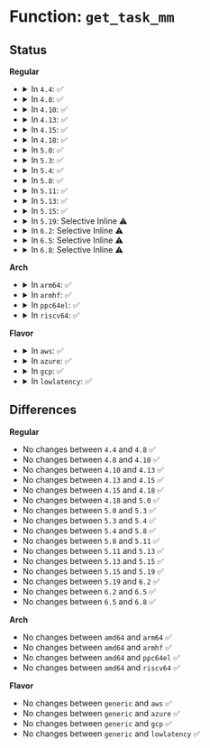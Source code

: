 # Function: <code>get_task_mm</code>

## Status
<b>Regular</b>
<ul>
<li>
<details>
<summary>In <code>4.4</code>: ✅</summary>

```c
struct mm_struct *get_task_mm(struct task_struct *task);
```

**Collision:** Unique Global

**Inline:** No

**Transformation:** False

**Instances:**

```
In kernel/fork.c (ffffffff8107d5f0)
Location: kernel/fork.c:780
Inline: False
Direct callers:
  - kernel/fork.c:mm_access
  - kernel/sys.c:k_getrusage
  - kernel/cpuset.c:update_tasks_nodemask
  - kernel/cpuset.c:cpuset_attach
  - kernel/tsacct.c:xacct_add_tsk
  - kernel/trace/trace_output.c:trace_user_stack_print
  - mm/util.c:get_cmdline
  - mm/memory.c:access_process_vm
  - mm/mempolicy.c:SyS_migrate_pages
  - mm/migrate.c:SyS_move_pages
  - mm/memcontrol.c:mem_cgroup_move_task
  - mm/memcontrol.c:mem_cgroup_can_attach
  - fs/proc/task_mmu.c:clear_refs_write
  - fs/proc/base.c:proc_exe_link
  - fs/proc/base.c:proc_coredump_filter_read
  - fs/proc/base.c:proc_map_files_get_link
  - fs/proc/base.c:proc_coredump_filter_write
  - fs/proc/base.c:proc_pid_cmdline_read
  - fs/proc/base.c:proc_map_files_lookup
  - fs/proc/base.c:proc_map_files_readdir
  - fs/proc/array.c:do_task_stat
  - fs/proc/array.c:proc_pid_status
  - fs/proc/array.c:proc_pid_statm
  - drivers/iommu/intel-svm.c:intel_svm_bind_mm
```
**Symbols:**

```
ffffffff8107d5f0-ffffffff8107d63d: get_task_mm (STB_GLOBAL)
```
</details>
</li>
<li>
<details>
<summary>In <code>4.8</code>: ✅</summary>

```c
struct mm_struct *get_task_mm(struct task_struct *task);
```

**Collision:** Unique Global

**Inline:** No

**Transformation:** False

**Instances:**

```
In kernel/fork.c (ffffffff8107f0e0)
Location: kernel/fork.c:838
Inline: False
Direct callers:
  - kernel/fork.c:mm_access
  - kernel/sys.c:k_getrusage
  - kernel/cpuset.c:cpuset_attach
  - kernel/cpuset.c:update_tasks_nodemask
  - kernel/tsacct.c:xacct_add_tsk
  - kernel/trace/trace_output.c:trace_user_stack_print
  - kernel/events/core.c:perf_event_addr_filters_apply
  - mm/util.c:get_cmdline
  - mm/memory.c:access_process_vm
  - mm/mempolicy.c:SyS_migrate_pages
  - mm/migrate.c:SyS_move_pages
  - fs/proc/task_mmu.c:clear_refs_write
  - fs/proc/base.c:proc_coredump_filter_write
  - fs/proc/base.c:proc_coredump_filter_read
  - fs/proc/base.c:proc_map_files_readdir
  - fs/proc/base.c:proc_map_files_lookup
  - fs/proc/base.c:map_files_get_link
  - fs/proc/base.c:proc_pid_cmdline_read
  - fs/proc/array.c:proc_pid_statm
  - fs/proc/array.c:do_task_stat
  - fs/proc/array.c:proc_pid_status
  - drivers/iommu/intel-svm.c:intel_svm_bind_mm
```
**Symbols:**

```
ffffffff8107f0e0-ffffffff8107f12d: get_task_mm (STB_GLOBAL)
```
</details>
</li>
<li>
<details>
<summary>In <code>4.10</code>: ✅</summary>

```c
struct mm_struct *get_task_mm(struct task_struct *task);
```

**Collision:** Unique Global

**Inline:** No

**Transformation:** False

**Instances:**

```
In kernel/fork.c (ffffffff81083790)
Location: kernel/fork.c:992
Inline: False
Direct callers:
  - kernel/fork.c:mm_access
  - kernel/ptrace.c:ptrace_access_vm
  - kernel/sys.c:k_getrusage
  - kernel/cpuset.c:cpuset_attach
  - kernel/cpuset.c:update_tasks_nodemask
  - kernel/tsacct.c:xacct_add_tsk
  - kernel/trace/trace_output.c:trace_user_stack_print
  - kernel/events/core.c:perf_event_addr_filters_apply
  - mm/util.c:get_cmdline
  - mm/memory.c:access_process_vm
  - mm/mempolicy.c:SYSC_migrate_pages
  - mm/migrate.c:SYSC_move_pages
  - fs/proc/task_mmu.c:clear_refs_write
  - fs/proc/base.c:proc_coredump_filter_write
  - fs/proc/base.c:proc_coredump_filter_read
  - fs/proc/base.c:proc_map_files_readdir
  - fs/proc/base.c:proc_map_files_lookup
  - fs/proc/base.c:map_files_get_link
  - fs/proc/base.c:proc_pid_cmdline_read
  - fs/proc/array.c:proc_pid_statm
  - fs/proc/array.c:do_task_stat
  - fs/proc/array.c:proc_pid_status
  - drivers/iommu/intel-svm.c:intel_svm_bind_mm
```
**Symbols:**

```
ffffffff81083790-ffffffff810837dd: get_task_mm (STB_GLOBAL)
```
</details>
</li>
<li>
<details>
<summary>In <code>4.13</code>: ✅</summary>

```c
struct mm_struct *get_task_mm(struct task_struct *task);
```

**Collision:** Unique Global

**Inline:** No

**Transformation:** False

**Instances:**

```
In kernel/fork.c (ffffffff81080660)
Location: kernel/fork.c:1039
Inline: False
Direct callers:
  - kernel/fork.c:mm_access
  - kernel/ptrace.c:ptrace_access_vm
  - kernel/sys.c:getrusage
  - kernel/cgroup/cpuset.c:cpuset_attach
  - kernel/cgroup/cpuset.c:update_tasks_nodemask
  - kernel/tsacct.c:xacct_add_tsk
  - kernel/trace/trace_output.c:trace_user_stack_print
  - kernel/events/core.c:perf_event_addr_filters_apply
  - mm/util.c:get_cmdline
  - mm/memory.c:access_process_vm
  - mm/mempolicy.c:SYSC_migrate_pages
  - mm/migrate.c:SYSC_move_pages
  - fs/proc/task_mmu.c:clear_refs_write
  - fs/proc/base.c:proc_coredump_filter_write
  - fs/proc/base.c:proc_coredump_filter_read
  - fs/proc/base.c:proc_map_files_readdir
  - fs/proc/base.c:proc_map_files_lookup
  - fs/proc/base.c:map_files_get_link
  - fs/proc/base.c:proc_pid_cmdline_read
  - fs/proc/array.c:proc_pid_statm
  - fs/proc/array.c:do_task_stat
  - fs/proc/array.c:proc_pid_status
  - drivers/iommu/intel-svm.c:intel_svm_bind_mm
```
**Symbols:**

```
ffffffff81080660-ffffffff810806ad: get_task_mm (STB_GLOBAL)
```
</details>
</li>
<li>
<details>
<summary>In <code>4.15</code>: ✅</summary>

```c
struct mm_struct *get_task_mm(struct task_struct *task);
```

**Collision:** Unique Global

**Inline:** No

**Transformation:** False

**Instances:**

```
In kernel/fork.c (ffffffff81086f00)
Location: kernel/fork.c:1051
Inline: False
Direct callers:
  - kernel/fork.c:mm_access
  - kernel/ptrace.c:ptrace_access_vm
  - kernel/sys.c:getrusage
  - kernel/cgroup/cpuset.c:cpuset_attach
  - kernel/cgroup/cpuset.c:update_tasks_nodemask
  - kernel/tsacct.c:xacct_add_tsk
  - kernel/trace/trace_output.c:trace_user_stack_print
  - kernel/events/core.c:perf_event_addr_filters_apply
  - mm/util.c:get_cmdline
  - mm/memory.c:access_process_vm
  - mm/mempolicy.c:SYSC_migrate_pages
  - mm/migrate.c:SYSC_move_pages
  - fs/proc/task_mmu.c:clear_refs_write
  - fs/proc/base.c:proc_coredump_filter_write
  - fs/proc/base.c:proc_coredump_filter_read
  - fs/proc/base.c:proc_map_files_readdir
  - fs/proc/base.c:proc_map_files_lookup
  - fs/proc/base.c:map_files_get_link
  - fs/proc/base.c:proc_pid_cmdline_read
  - fs/proc/array.c:proc_pid_statm
  - fs/proc/array.c:do_task_stat
  - fs/proc/array.c:proc_pid_status
  - drivers/iommu/intel-svm.c:intel_svm_bind_mm
```
**Symbols:**

```
ffffffff81086f00-ffffffff81086f4d: get_task_mm (STB_GLOBAL)
```
</details>
</li>
<li>
<details>
<summary>In <code>4.18</code>: ✅</summary>

```c
struct mm_struct *get_task_mm(struct task_struct *task);
```

**Collision:** Unique Global

**Inline:** No

**Transformation:** False

**Instances:**

```
In kernel/fork.c (ffffffff8108b090)
Location: kernel/fork.c:1120
Inline: False
Direct callers:
  - kernel/fork.c:mm_access
  - kernel/ptrace.c:ptrace_access_vm
  - kernel/sys.c:getrusage
  - kernel/cgroup/cpuset.c:cpuset_attach
  - kernel/cgroup/cpuset.c:update_tasks_nodemask
  - kernel/tsacct.c:xacct_add_tsk
  - kernel/trace/trace_output.c:trace_user_stack_print
  - kernel/events/core.c:perf_event_addr_filters_apply
  - mm/util.c:get_cmdline
  - mm/memory.c:access_process_vm
  - mm/mempolicy.c:kernel_migrate_pages
  - mm/migrate.c:kernel_move_pages
  - fs/proc/task_mmu.c:clear_refs_write
  - fs/proc/base.c:proc_coredump_filter_write
  - fs/proc/base.c:proc_coredump_filter_read
  - fs/proc/base.c:proc_map_files_readdir
  - fs/proc/base.c:proc_map_files_lookup
  - fs/proc/base.c:map_files_get_link
  - fs/proc/array.c:proc_pid_statm
  - fs/proc/array.c:do_task_stat
  - fs/proc/array.c:proc_pid_status
  - drivers/iommu/intel-svm.c:intel_svm_bind_mm
  - net/xdp/xdp_umem.c:xdp_umem_release_deferred
```
**Symbols:**

```
ffffffff8108b090-ffffffff8108b0dd: get_task_mm (STB_GLOBAL)
```
</details>
</li>
<li>
<details>
<summary>In <code>5.0</code>: ✅</summary>

```c
struct mm_struct *get_task_mm(struct task_struct *task);
```

**Collision:** Unique Global

**Inline:** No

**Transformation:** False

**Instances:**

```
In kernel/fork.c (ffffffff81092eb0)
Location: kernel/fork.c:1176
Inline: False
Direct callers:
  - kernel/fork.c:mm_access
  - kernel/ptrace.c:ptrace_access_vm
  - kernel/sys.c:getrusage
  - kernel/cgroup/cpuset.c:cpuset_attach
  - kernel/cgroup/cpuset.c:update_tasks_nodemask
  - kernel/tsacct.c:xacct_add_tsk
  - kernel/trace/trace_output.c:trace_user_stack_print
  - kernel/events/core.c:perf_event_addr_filters_apply
  - mm/util.c:get_cmdline
  - mm/memory.c:access_process_vm
  - mm/mempolicy.c:kernel_migrate_pages
  - mm/migrate.c:kernel_move_pages
  - fs/proc/task_mmu.c:clear_refs_write
  - fs/proc/base.c:proc_coredump_filter_write
  - fs/proc/base.c:proc_coredump_filter_read
  - fs/proc/base.c:proc_map_files_readdir
  - fs/proc/base.c:proc_map_files_lookup
  - fs/proc/base.c:map_files_get_link
  - fs/proc/array.c:proc_pid_statm
  - fs/proc/array.c:do_task_stat
  - fs/proc/array.c:proc_pid_status
  - drivers/iommu/intel-svm.c:intel_svm_bind_mm
  - net/xdp/xdp_umem.c:xdp_umem_release_deferred
```
**Symbols:**

```
ffffffff81092eb0-ffffffff81092efd: get_task_mm (STB_GLOBAL)
```
</details>
</li>
<li>
<details>
<summary>In <code>5.3</code>: ✅</summary>

```c
struct mm_struct *get_task_mm(struct task_struct *task);
```

**Collision:** Unique Global

**Inline:** No

**Transformation:** False

**Instances:**

```
In kernel/fork.c (ffffffff81096ff0)
Location: kernel/fork.c:1193
Inline: False
Direct callers:
  - kernel/fork.c:mm_access
  - kernel/ptrace.c:ptrace_access_vm
  - kernel/sys.c:getrusage
  - kernel/cgroup/cpuset.c:cpuset_attach
  - kernel/cgroup/cpuset.c:update_tasks_nodemask
  - kernel/tsacct.c:xacct_add_tsk
  - kernel/trace/trace_output.c:trace_user_stack_print
  - kernel/events/core.c:perf_event_addr_filters_apply
  - mm/util.c:get_cmdline
  - mm/memory.c:access_process_vm
  - mm/mempolicy.c:kernel_migrate_pages
  - mm/migrate.c:kernel_move_pages
  - fs/proc/task_mmu.c:clear_refs_write
  - fs/proc/base.c:proc_coredump_filter_write
  - fs/proc/base.c:proc_coredump_filter_read
  - fs/proc/base.c:proc_map_files_readdir
  - fs/proc/base.c:proc_map_files_lookup
  - fs/proc/base.c:map_files_get_link
  - fs/proc/array.c:proc_pid_statm
  - fs/proc/array.c:do_task_stat
  - fs/proc/array.c:proc_pid_status
  - drivers/iommu/intel-svm.c:intel_svm_bind_mm
```
**Symbols:**

```
ffffffff81096ff0-ffffffff8109703c: get_task_mm (STB_GLOBAL)
```
</details>
</li>
<li>
<details>
<summary>In <code>5.4</code>: ✅</summary>

```c
struct mm_struct *get_task_mm(struct task_struct *task);
```

**Collision:** Unique Global

**Inline:** No

**Transformation:** False

**Instances:**

```
In kernel/fork.c (ffffffff8109d6f0)
Location: kernel/fork.c:1208
Inline: False
Direct callers:
  - kernel/fork.c:mm_access
  - kernel/ptrace.c:ptrace_access_vm
  - kernel/sys.c:getrusage
  - kernel/cgroup/cpuset.c:cpuset_attach
  - kernel/cgroup/cpuset.c:update_tasks_nodemask
  - kernel/tsacct.c:xacct_add_tsk
  - kernel/trace/trace_output.c:trace_user_stack_print
  - kernel/events/core.c:perf_event_addr_filters_apply
  - mm/util.c:get_cmdline
  - mm/memory.c:access_process_vm
  - mm/mempolicy.c:kernel_migrate_pages
  - mm/migrate.c:kernel_move_pages
  - fs/proc/task_mmu.c:clear_refs_write
  - fs/proc/base.c:proc_coredump_filter_write
  - fs/proc/base.c:proc_coredump_filter_read
  - fs/proc/base.c:proc_map_files_readdir
  - fs/proc/base.c:proc_map_files_lookup
  - fs/proc/base.c:map_files_get_link
  - fs/proc/array.c:proc_pid_statm
  - fs/proc/array.c:do_task_stat
  - fs/proc/array.c:proc_pid_status
  - drivers/iommu/intel-svm.c:intel_svm_bind_mm
  - drivers/vfio/vfio_iommu_type1.c:vfio_iommu_type1_pin_pages
```
**Symbols:**

```
ffffffff8109d6f0-ffffffff8109d73c: get_task_mm (STB_GLOBAL)
```
</details>
</li>
<li>
<details>
<summary>In <code>5.8</code>: ✅</summary>

```c
struct mm_struct *get_task_mm(struct task_struct *task);
```

**Collision:** Unique Global

**Inline:** No

**Transformation:** False

**Instances:**

```
In kernel/fork.c (ffffffff810a48b0)
Location: kernel/fork.c:1222
Inline: False
Direct callers:
  - kernel/fork.c:mm_access
  - kernel/sys.c:getrusage
  - kernel/cgroup/cpuset.c:cpuset_attach
  - kernel/cgroup/cpuset.c:update_tasks_nodemask
  - kernel/tsacct.c:xacct_add_tsk
  - kernel/trace/trace_output.c:trace_user_stack_print
  - kernel/events/core.c:perf_event_addr_filters_apply
  - mm/util.c:get_cmdline
  - mm/memory.c:access_process_vm
  - mm/mempolicy.c:kernel_migrate_pages
  - mm/migrate.c:kernel_move_pages
  - fs/proc/task_mmu.c:clear_refs_write
  - fs/proc/base.c:proc_coredump_filter_write
  - fs/proc/base.c:proc_coredump_filter_read
  - fs/proc/base.c:proc_map_files_readdir
  - fs/proc/base.c:proc_map_files_lookup
  - fs/proc/base.c:map_files_get_link
  - fs/proc/base.c:proc_pid_cmdline_read
  - fs/proc/array.c:proc_pid_statm
  - fs/proc/array.c:do_task_stat
  - fs/proc/array.c:proc_pid_status
  - drivers/iommu/intel/svm.c:intel_svm_bind_gpasid
  - drivers/vfio/vfio_iommu_type1.c:vfio_iommu_type1_dma_rw_chunk
  - drivers/vfio/vfio_iommu_type1.c:vfio_pin_page_external
```
**Symbols:**

```
ffffffff810a48b0-ffffffff810a48fc: get_task_mm (STB_GLOBAL)
```
</details>
</li>
<li>
<details>
<summary>In <code>5.11</code>: ✅</summary>

```c
struct mm_struct *get_task_mm(struct task_struct *task);
```

**Collision:** Unique Global

**Inline:** No

**Transformation:** False

**Instances:**

```
In kernel/fork.c (ffffffff8109fcd0)
Location: kernel/fork.c:1219
Inline: False
Direct callers:
  - kernel/fork.c:mm_access
  - kernel/sys.c:getrusage
  - kernel/cgroup/cpuset.c:cpuset_attach
  - kernel/cgroup/cpuset.c:update_tasks_nodemask
  - kernel/tsacct.c:xacct_add_tsk
  - kernel/trace/trace_output.c:trace_user_stack_print
  - kernel/events/core.c:perf_event_addr_filters_apply
  - mm/util.c:get_cmdline
  - mm/memory.c:access_process_vm
  - mm/mempolicy.c:kernel_migrate_pages
  - mm/migrate.c:find_mm_struct
  - fs/proc/task_mmu.c:clear_refs_write
  - fs/proc/base.c:proc_coredump_filter_write
  - fs/proc/base.c:proc_coredump_filter_read
  - fs/proc/base.c:proc_map_files_readdir
  - fs/proc/base.c:proc_map_files_lookup
  - fs/proc/base.c:map_files_get_link
  - fs/proc/base.c:proc_pid_cmdline_read
  - fs/proc/array.c:proc_pid_statm
  - fs/proc/array.c:do_task_stat
  - fs/proc/array.c:proc_pid_status
  - drivers/iommu/intel/svm.c:intel_svm_page_response
  - drivers/iommu/intel/svm.c:intel_svm_bind_gpasid
  - drivers/vfio/vfio_iommu_type1.c:vfio_iommu_type1_dma_rw_chunk
  - drivers/vfio/vfio_iommu_type1.c:vfio_pin_page_external
```
**Symbols:**

```
ffffffff8109fcd0-ffffffff8109fd1c: get_task_mm (STB_GLOBAL)
```
</details>
</li>
<li>
<details>
<summary>In <code>5.13</code>: ✅</summary>

```c
struct mm_struct *get_task_mm(struct task_struct *task);
```

**Collision:** Unique Global

**Inline:** No

**Transformation:** False

**Instances:**

```
In kernel/fork.c (ffffffff810a0d80)
Location: kernel/fork.c:1225
Inline: False
Direct callers:
  - kernel/fork.c:mm_access
  - kernel/sys.c:getrusage
  - kernel/cgroup/cpuset.c:cpuset_attach
  - kernel/cgroup/cpuset.c:update_tasks_nodemask
  - kernel/tsacct.c:xacct_add_tsk
  - kernel/trace/trace_output.c:trace_user_stack_print
  - kernel/events/core.c:perf_event_addr_filters_apply
  - mm/util.c:get_cmdline
  - mm/memory.c:access_process_vm
  - mm/mempolicy.c:kernel_migrate_pages
  - mm/migrate.c:find_mm_struct
  - mm/huge_memory.c:split_huge_pages_pid
  - fs/proc/task_mmu.c:clear_refs_write
  - fs/proc/base.c:proc_coredump_filter_write
  - fs/proc/base.c:proc_coredump_filter_read
  - fs/proc/base.c:proc_map_files_readdir
  - fs/proc/base.c:proc_map_files_lookup
  - fs/proc/base.c:map_files_get_link
  - fs/proc/base.c:proc_pid_cmdline_read
  - fs/proc/array.c:proc_pid_statm
  - fs/proc/array.c:do_task_stat
  - fs/proc/array.c:proc_pid_status
  - drivers/iommu/intel/svm.c:intel_svm_page_response
  - drivers/iommu/intel/svm.c:intel_svm_bind_gpasid
  - drivers/vfio/vfio_iommu_type1.c:vfio_iommu_type1_dma_rw_chunk
  - drivers/vfio/vfio_iommu_type1.c:vfio_iommu_type1_pin_pages
```
**Symbols:**

```
ffffffff810a0d80-ffffffff810a0dcc: get_task_mm (STB_GLOBAL)
```
</details>
</li>
<li>
<details>
<summary>In <code>5.15</code>: ✅</summary>

```c
struct mm_struct *get_task_mm(struct task_struct *task);
```

**Collision:** Unique Global

**Inline:** No

**Transformation:** False

**Instances:**

```
In kernel/fork.c (ffffffff810b2190)
Location: kernel/fork.c:1304
Inline: False
Direct callers:
  - kernel/fork.c:mm_access
  - kernel/sys.c:getrusage
  - kernel/cgroup/cpuset.c:cpuset_attach
  - kernel/cgroup/cpuset.c:update_tasks_nodemask
  - kernel/tsacct.c:xacct_add_tsk
  - kernel/trace/trace_output.c:trace_user_stack_print
  - kernel/events/core.c:perf_event_addr_filters_apply
  - mm/util.c:get_cmdline
  - mm/memory.c:access_process_vm
  - mm/mempolicy.c:kernel_migrate_pages
  - mm/migrate.c:find_mm_struct
  - mm/huge_memory.c:split_huge_pages_pid
  - fs/proc/task_mmu.c:clear_refs_write
  - fs/proc/base.c:proc_coredump_filter_write
  - fs/proc/base.c:proc_coredump_filter_read
  - fs/proc/base.c:proc_map_files_readdir
  - fs/proc/base.c:proc_map_files_lookup
  - fs/proc/base.c:map_files_get_link
  - fs/proc/base.c:proc_pid_cmdline_read
  - fs/proc/array.c:proc_pid_statm
  - fs/proc/array.c:do_task_stat
  - fs/proc/array.c:proc_pid_status
  - drivers/iommu/intel/svm.c:intel_svm_page_response
  - drivers/iommu/intel/svm.c:intel_svm_bind_gpasid
  - drivers/vfio/vfio_iommu_type1.c:vfio_iommu_type1_dma_rw_chunk
  - drivers/vfio/vfio_iommu_type1.c:vfio_iommu_type1_pin_pages
```
**Symbols:**

```
ffffffff810b2190-ffffffff810b21dc: get_task_mm (STB_GLOBAL)
```
</details>
</li>
<li>
<details>
<summary>In <code>5.19</code>: Selective Inline ⚠️</summary>

```c
struct mm_struct *get_task_mm(struct task_struct *task);
```

**Collision:** Unique Global

**Inline:** Selective

**Transformation:** False

**Instances:**

```
In kernel/fork.c (ffffffff810c9d94)
Location: kernel/fork.c:1376
Inline: True
Inline callers:
  - kernel/fork.c:mm_access
Direct callers:
  - kernel/sys.c:getrusage
  - kernel/cgroup/cpuset.c:cpuset_attach
  - kernel/cgroup/cpuset.c:update_tasks_nodemask
  - kernel/tsacct.c:xacct_add_tsk
  - kernel/trace/trace_output.c:trace_user_stack_print
  - kernel/events/core.c:perf_event_addr_filters_apply
  - mm/util.c:get_cmdline
  - mm/memory.c:access_process_vm
  - mm/mempolicy.c:kernel_migrate_pages
  - mm/migrate.c:find_mm_struct
  - mm/huge_memory.c:split_huge_pages_pid
  - mm/memcontrol.c:mem_cgroup_can_attach
  - fs/proc/task_mmu.c:clear_refs_write
  - fs/proc/base.c:proc_pid_ksm_merging_pages
  - fs/proc/base.c:proc_coredump_filter_write
  - fs/proc/base.c:proc_coredump_filter_read
  - fs/proc/base.c:proc_map_files_readdir
  - fs/proc/base.c:proc_map_files_lookup
  - fs/proc/base.c:map_files_get_link
  - fs/proc/base.c:proc_pid_cmdline_read
  - fs/proc/array.c:proc_pid_statm
  - fs/proc/array.c:do_task_stat
  - fs/proc/array.c:proc_pid_status
  - drivers/vfio/vfio_iommu_type1.c:vfio_iommu_type1_dma_rw_chunk
  - drivers/vfio/vfio_iommu_type1.c:vfio_iommu_type1_pin_pages
```
**Symbols:**

```
ffffffff810c6fe0-ffffffff810c7035: get_task_mm (STB_GLOBAL)
```
</details>
</li>
<li>
<details>
<summary>In <code>6.2</code>: Selective Inline ⚠️</summary>

```c
struct mm_struct *get_task_mm(struct task_struct *task);
```

**Collision:** Unique Global

**Inline:** Selective

**Transformation:** False

**Instances:**

```
In kernel/fork.c (ffffffff810e73b8)
Location: kernel/fork.c:1400
Inline: True
Inline callers:
  - kernel/fork.c:mm_access
Direct callers:
  - kernel/sys.c:getrusage
  - kernel/cgroup/cpuset.c:cpuset_attach
  - kernel/cgroup/cpuset.c:update_tasks_nodemask
  - kernel/tsacct.c:xacct_add_tsk
  - kernel/trace/trace_output.c:trace_user_stack_print
  - kernel/bpf/task_iter.c:task_vma_seq_get_next
  - kernel/events/core.c:perf_event_addr_filters_apply
  - mm/util.c:get_cmdline
  - mm/memory.c:access_process_vm
  - mm/mempolicy.c:kernel_migrate_pages
  - mm/migrate.c:find_mm_struct
  - mm/huge_memory.c:split_huge_pages_pid
  - mm/memcontrol.c:mem_cgroup_can_attach
  - fs/proc/task_mmu.c:clear_refs_write
  - fs/proc/base.c:proc_pid_ksm_stat
  - fs/proc/base.c:proc_pid_ksm_merging_pages
  - fs/proc/base.c:proc_coredump_filter_write
  - fs/proc/base.c:proc_coredump_filter_read
  - fs/proc/base.c:proc_map_files_readdir
  - fs/proc/base.c:proc_map_files_lookup
  - fs/proc/base.c:map_files_get_link
  - fs/proc/base.c:proc_pid_cmdline_read
  - fs/proc/array.c:proc_pid_statm
  - fs/proc/array.c:do_task_stat
  - fs/proc/array.c:proc_pid_status
```
**Symbols:**

```
ffffffff810e4060-ffffffff810e40b5: get_task_mm (STB_GLOBAL)
```
</details>
</li>
<li>
<details>
<summary>In <code>6.5</code>: Selective Inline ⚠️</summary>

```c
struct mm_struct *get_task_mm(struct task_struct *task);
```

**Collision:** Unique Global

**Inline:** Selective

**Transformation:** False

**Instances:**

```
In kernel/fork.c (ffffffff810f2ec8)
Location: kernel/fork.c:1541
Inline: True
Inline callers:
  - kernel/fork.c:mm_access
Direct callers:
  - kernel/sys.c:getrusage
  - kernel/cgroup/cpuset.c:cpuset_attach
  - kernel/cgroup/cpuset.c:update_tasks_nodemask
  - kernel/tsacct.c:xacct_add_tsk
  - kernel/trace/trace_output.c:trace_user_stack_print
  - kernel/bpf/task_iter.c:task_vma_seq_get_next
  - kernel/events/core.c:perf_event_addr_filters_apply
  - mm/util.c:get_cmdline
  - mm/memory.c:access_process_vm
  - mm/mempolicy.c:kernel_migrate_pages
  - mm/migrate.c:find_mm_struct
  - mm/huge_memory.c:split_huge_pages_pid
  - mm/memcontrol.c:mem_cgroup_can_attach
  - fs/proc/task_mmu.c:clear_refs_write
  - fs/proc/base.c:proc_pid_ksm_stat
  - fs/proc/base.c:proc_pid_ksm_merging_pages
  - fs/proc/base.c:proc_coredump_filter_write
  - fs/proc/base.c:proc_coredump_filter_read
  - fs/proc/base.c:proc_map_files_readdir
  - fs/proc/base.c:proc_map_files_lookup
  - fs/proc/base.c:map_files_get_link
  - fs/proc/base.c:proc_pid_cmdline_read
  - fs/proc/array.c:proc_pid_statm
  - fs/proc/array.c:do_task_stat
  - fs/proc/array.c:proc_pid_status
```
**Symbols:**

```
ffffffff810ef6f0-ffffffff810ef748: get_task_mm (STB_GLOBAL)
```
</details>
</li>
<li>
<details>
<summary>In <code>6.8</code>: Selective Inline ⚠️</summary>

```c
struct mm_struct *get_task_mm(struct task_struct *task);
```

**Collision:** Unique Global

**Inline:** Selective

**Transformation:** False

**Instances:**

```
In kernel/fork.c (ffffffff810fc278)
Location: kernel/fork.c:1537
Inline: True
Inline callers:
  - kernel/fork.c:mm_access
Direct callers:
  - kernel/sys.c:getrusage
  - kernel/cgroup/cpuset.c:cpuset_attach
  - kernel/cgroup/cpuset.c:update_tasks_nodemask
  - kernel/tsacct.c:xacct_add_tsk
  - kernel/trace/trace_output.c:trace_user_stack_print
  - kernel/bpf/task_iter.c:task_vma_seq_get_next
  - kernel/events/core.c:perf_event_addr_filters_apply
  - mm/util.c:get_cmdline
  - mm/memory.c:access_process_vm
  - mm/mempolicy.c:kernel_migrate_pages
  - mm/migrate.c:find_mm_struct
  - mm/huge_memory.c:split_huge_pages_pid
  - mm/memcontrol.c:mem_cgroup_can_attach
  - fs/proc/task_mmu.c:clear_refs_write
  - fs/proc/base.c:proc_pid_ksm_stat
  - fs/proc/base.c:proc_pid_ksm_merging_pages
  - fs/proc/base.c:proc_coredump_filter_write
  - fs/proc/base.c:proc_coredump_filter_read
  - fs/proc/base.c:proc_map_files_readdir
  - fs/proc/base.c:proc_map_files_lookup
  - fs/proc/base.c:map_files_get_link
  - fs/proc/base.c:proc_pid_cmdline_read
  - fs/proc/array.c:proc_pid_statm
  - fs/proc/array.c:do_task_stat
  - fs/proc/array.c:proc_pid_status
```
**Symbols:**

```
ffffffff810f8b00-ffffffff810f8b58: get_task_mm (STB_GLOBAL)
```
</details>
</li>
</ul>
<b>Arch</b>
<ul>
<li>
<details>
<summary>In <code>arm64</code>: ✅</summary>

```c
struct mm_struct *get_task_mm(struct task_struct *task);
```

**Collision:** Unique Global

**Inline:** No

**Transformation:** False

**Instances:**

```
In kernel/fork.c (ffff8000100f1ab8)
Location: kernel/fork.c:1208
Inline: False
Direct callers:
  - kernel/fork.c:mm_access
  - kernel/ptrace.c:ptrace_access_vm
  - kernel/sys.c:getrusage
  - kernel/cgroup/cpuset.c:cpuset_attach
  - kernel/cgroup/cpuset.c:update_tasks_nodemask
  - kernel/tsacct.c:xacct_add_tsk
  - kernel/trace/trace_output.c:trace_user_stack_print
  - kernel/events/core.c:perf_event_addr_filters_apply
  - mm/util.c:get_cmdline
  - mm/memory.c:access_process_vm
  - mm/mempolicy.c:kernel_migrate_pages
  - mm/migrate.c:kernel_move_pages
  - fs/proc/task_mmu.c:clear_refs_write
  - fs/proc/base.c:proc_coredump_filter_write
  - fs/proc/base.c:proc_coredump_filter_read
  - fs/proc/base.c:proc_map_files_readdir
  - fs/proc/base.c:proc_map_files_lookup
  - fs/proc/base.c:map_files_get_link
  - fs/proc/array.c:proc_pid_statm
  - fs/proc/array.c:do_task_stat
  - fs/proc/array.c:do_task_stat
  - fs/proc/array.c:proc_pid_status
```
**Symbols:**

```
ffff8000100f1ab8-ffff8000100f1b90: get_task_mm (STB_GLOBAL)
```
</details>
</li>
<li>
<details>
<summary>In <code>armhf</code>: ✅</summary>

```c
struct mm_struct *get_task_mm(struct task_struct *task);
```

**Collision:** Unique Global

**Inline:** No

**Transformation:** False

**Instances:**

```
In kernel/fork.c (c034fc78)
Location: kernel/fork.c:1208
Inline: False
Direct callers:
  - kernel/fork.c:mm_access
  - kernel/ptrace.c:ptrace_request
  - kernel/ptrace.c:ptrace_access_vm
  - kernel/sys.c:getrusage
  - kernel/cgroup/cpuset.c:cpuset_attach
  - kernel/cgroup/cpuset.c:update_tasks_nodemask
  - kernel/tsacct.c:xacct_add_tsk
  - kernel/trace/trace_output.c:trace_user_stack_print
  - kernel/events/core.c:perf_event_addr_filters_apply
  - mm/util.c:get_cmdline
  - mm/memory.c:access_process_vm
  - fs/proc/task_mmu.c:clear_refs_write
  - fs/proc/base.c:proc_coredump_filter_write
  - fs/proc/base.c:proc_coredump_filter_read
  - fs/proc/base.c:proc_map_files_readdir
  - fs/proc/base.c:proc_map_files_lookup
  - fs/proc/base.c:map_files_get_link
  - fs/proc/array.c:proc_pid_statm
  - fs/proc/array.c:do_task_stat
  - fs/proc/array.c:proc_pid_status
```
**Symbols:**

```
c034fc78-c034fcf0: get_task_mm (STB_GLOBAL)
```
</details>
</li>
<li>
<details>
<summary>In <code>ppc64el</code>: ✅</summary>

```c
struct mm_struct *get_task_mm(struct task_struct *task);
```

**Collision:** Unique Global

**Inline:** No

**Transformation:** False

**Instances:**

```
In kernel/fork.c (c000000000137bc0)
Location: kernel/fork.c:1208
Inline: False
Direct callers:
  - kernel/fork.c:mm_access
  - kernel/ptrace.c:ptrace_access_vm
  - kernel/sys.c:getrusage
  - kernel/cgroup/cpuset.c:cpuset_attach
  - kernel/cgroup/cpuset.c:update_tasks_nodemask
  - kernel/tsacct.c:xacct_add_tsk
  - kernel/trace/trace_output.c:trace_user_stack_print
  - kernel/events/core.c:perf_event_addr_filters_apply
  - mm/util.c:get_cmdline
  - mm/memory.c:access_process_vm
  - mm/mempolicy.c:kernel_migrate_pages
  - mm/migrate.c:kernel_move_pages
  - fs/proc/task_mmu.c:clear_refs_write
  - fs/proc/base.c:proc_coredump_filter_write
  - fs/proc/base.c:proc_coredump_filter_read
  - fs/proc/base.c:proc_map_files_readdir
  - fs/proc/base.c:proc_map_files_lookup
  - fs/proc/base.c:map_files_get_link
  - fs/proc/base.c:proc_pid_cmdline_read
  - fs/proc/array.c:proc_pid_statm
  - fs/proc/array.c:do_task_stat
  - fs/proc/array.c:proc_pid_status
```
**Symbols:**

```
c000000000137bc0-c000000000137cac: get_task_mm (STB_GLOBAL)
```
</details>
</li>
<li>
<details>
<summary>In <code>riscv64</code>: ✅</summary>

```c
struct mm_struct *get_task_mm(struct task_struct *task);
```

**Collision:** Unique Global

**Inline:** No

**Transformation:** False

**Instances:**

```
In kernel/fork.c (ffffffe0000bee2e)
Location: kernel/fork.c:1208
Inline: False
Direct callers:
  - kernel/fork.c:mm_access
  - kernel/ptrace.c:ptrace_access_vm
  - kernel/sys.c:getrusage
  - kernel/cgroup/cpuset.c:cpuset_attach
  - kernel/cgroup/cpuset.c:update_tasks_nodemask
  - kernel/tsacct.c:xacct_add_tsk
  - kernel/trace/trace_output.c:trace_user_stack_print
  - kernel/events/core.c:perf_event_addr_filters_apply
  - mm/util.c:get_cmdline
  - mm/memory.c:access_process_vm
  - fs/proc/task_mmu.c:clear_refs_write
  - fs/proc/base.c:proc_coredump_filter_write
  - fs/proc/base.c:proc_coredump_filter_read
  - fs/proc/base.c:proc_map_files_readdir
  - fs/proc/base.c:proc_map_files_lookup
  - fs/proc/base.c:map_files_get_link
  - fs/proc/array.c:proc_pid_statm
  - fs/proc/array.c:do_task_stat
  - fs/proc/array.c:proc_pid_status
```
**Symbols:**

```
ffffffe0000bee2e-ffffffe0000beeb8: get_task_mm (STB_GLOBAL)
```
</details>
</li>
</ul>
<b>Flavor</b>
<ul>
<li>
<details>
<summary>In <code>aws</code>: ✅</summary>

```c
struct mm_struct *get_task_mm(struct task_struct *task);
```

**Collision:** Unique Global

**Inline:** No

**Transformation:** False

**Instances:**

```
In kernel/fork.c (ffffffff81097010)
Location: kernel/fork.c:1208
Inline: False
Direct callers:
  - kernel/fork.c:mm_access
  - kernel/ptrace.c:ptrace_access_vm
  - kernel/sys.c:getrusage
  - kernel/cgroup/cpuset.c:cpuset_attach
  - kernel/cgroup/cpuset.c:update_tasks_nodemask
  - kernel/tsacct.c:xacct_add_tsk
  - kernel/trace/trace_output.c:trace_user_stack_print
  - kernel/events/core.c:perf_event_addr_filters_apply
  - mm/util.c:get_cmdline
  - mm/memory.c:access_process_vm
  - mm/mempolicy.c:kernel_migrate_pages
  - mm/migrate.c:kernel_move_pages
  - fs/proc/task_mmu.c:clear_refs_write
  - fs/proc/base.c:proc_coredump_filter_write
  - fs/proc/base.c:proc_coredump_filter_read
  - fs/proc/base.c:proc_map_files_readdir
  - fs/proc/base.c:proc_map_files_lookup
  - fs/proc/base.c:map_files_get_link
  - fs/proc/array.c:proc_pid_statm
  - fs/proc/array.c:do_task_stat
  - fs/proc/array.c:proc_pid_status
  - drivers/iommu/intel-svm.c:intel_svm_bind_mm
```
**Symbols:**

```
ffffffff81097010-ffffffff8109705c: get_task_mm (STB_GLOBAL)
```
</details>
</li>
<li>
<details>
<summary>In <code>azure</code>: ✅</summary>

```c
struct mm_struct *get_task_mm(struct task_struct *task);
```

**Collision:** Unique Global

**Inline:** No

**Transformation:** False

**Instances:**

```
In kernel/fork.c (ffffffff81085a90)
Location: kernel/fork.c:1208
Inline: False
Direct callers:
  - kernel/fork.c:mm_access
  - kernel/ptrace.c:ptrace_access_vm
  - kernel/sys.c:getrusage
  - kernel/cgroup/cpuset.c:cpuset_attach
  - kernel/cgroup/cpuset.c:update_tasks_nodemask
  - kernel/tsacct.c:xacct_add_tsk
  - kernel/trace/trace_output.c:trace_user_stack_print
  - kernel/events/core.c:perf_event_addr_filters_apply
  - mm/util.c:get_cmdline
  - mm/memory.c:access_process_vm
  - mm/mempolicy.c:kernel_migrate_pages
  - mm/migrate.c:kernel_move_pages
  - fs/proc/task_mmu.c:clear_refs_write
  - fs/proc/base.c:proc_coredump_filter_write
  - fs/proc/base.c:proc_coredump_filter_read
  - fs/proc/base.c:proc_map_files_readdir
  - fs/proc/base.c:proc_map_files_lookup
  - fs/proc/base.c:map_files_get_link
  - fs/proc/array.c:proc_pid_statm
  - fs/proc/array.c:do_task_stat
  - fs/proc/array.c:proc_pid_status
  - drivers/iommu/intel-svm.c:intel_svm_bind_mm
  - drivers/vfio/vfio_iommu_type1.c:vfio_iommu_type1_pin_pages
```
**Symbols:**

```
ffffffff81085a90-ffffffff81085adc: get_task_mm (STB_GLOBAL)
```
</details>
</li>
<li>
<details>
<summary>In <code>gcp</code>: ✅</summary>

```c
struct mm_struct *get_task_mm(struct task_struct *task);
```

**Collision:** Unique Global

**Inline:** No

**Transformation:** False

**Instances:**

```
In kernel/fork.c (ffffffff81096fc0)
Location: kernel/fork.c:1208
Inline: False
Direct callers:
  - kernel/fork.c:mm_access
  - kernel/ptrace.c:ptrace_access_vm
  - kernel/sys.c:getrusage
  - kernel/cgroup/cpuset.c:cpuset_attach
  - kernel/cgroup/cpuset.c:update_tasks_nodemask
  - kernel/tsacct.c:xacct_add_tsk
  - kernel/trace/trace_output.c:trace_user_stack_print
  - kernel/events/core.c:perf_event_addr_filters_apply
  - mm/util.c:get_cmdline
  - mm/memory.c:access_process_vm
  - mm/mempolicy.c:kernel_migrate_pages
  - mm/migrate.c:kernel_move_pages
  - fs/proc/task_mmu.c:clear_refs_write
  - fs/proc/base.c:proc_coredump_filter_write
  - fs/proc/base.c:proc_coredump_filter_read
  - fs/proc/base.c:proc_map_files_readdir
  - fs/proc/base.c:proc_map_files_lookup
  - fs/proc/base.c:map_files_get_link
  - fs/proc/array.c:proc_pid_statm
  - fs/proc/array.c:do_task_stat
  - fs/proc/array.c:proc_pid_status
  - drivers/iommu/intel-svm.c:intel_svm_bind_mm
  - drivers/vfio/vfio_iommu_type1.c:vfio_iommu_type1_pin_pages
```
**Symbols:**

```
ffffffff81096fc0-ffffffff8109700c: get_task_mm (STB_GLOBAL)
```
</details>
</li>
<li>
<details>
<summary>In <code>lowlatency</code>: ✅</summary>

```c
struct mm_struct *get_task_mm(struct task_struct *task);
```

**Collision:** Unique Global

**Inline:** No

**Transformation:** False

**Instances:**

```
In kernel/fork.c (ffffffff8109dc50)
Location: kernel/fork.c:1208
Inline: False
Direct callers:
  - kernel/fork.c:mm_access
  - kernel/ptrace.c:ptrace_access_vm
  - kernel/sys.c:getrusage
  - kernel/cgroup/cpuset.c:cpuset_attach
  - kernel/cgroup/cpuset.c:update_tasks_nodemask
  - kernel/tsacct.c:xacct_add_tsk
  - kernel/trace/trace_output.c:trace_user_stack_print
  - kernel/events/core.c:perf_event_addr_filters_apply
  - mm/util.c:get_cmdline
  - mm/memory.c:access_process_vm
  - mm/mempolicy.c:kernel_migrate_pages
  - mm/migrate.c:kernel_move_pages
  - fs/proc/task_mmu.c:clear_refs_write
  - fs/proc/base.c:proc_coredump_filter_write
  - fs/proc/base.c:proc_coredump_filter_read
  - fs/proc/base.c:proc_map_files_readdir
  - fs/proc/base.c:proc_map_files_lookup
  - fs/proc/base.c:map_files_get_link
  - fs/proc/array.c:proc_pid_statm
  - fs/proc/array.c:do_task_stat
  - fs/proc/array.c:proc_pid_status
  - drivers/iommu/intel-svm.c:intel_svm_bind_mm
  - drivers/vfio/vfio_iommu_type1.c:vfio_iommu_type1_pin_pages
```
**Symbols:**

```
ffffffff8109dc50-ffffffff8109dc9f: get_task_mm (STB_GLOBAL)
```
</details>
</li>
</ul>

## Differences
<b>Regular</b>
<ul>
<li>
No changes between <code>4.4</code> and <code>4.8</code> ✅
</li>
<li>
No changes between <code>4.8</code> and <code>4.10</code> ✅
</li>
<li>
No changes between <code>4.10</code> and <code>4.13</code> ✅
</li>
<li>
No changes between <code>4.13</code> and <code>4.15</code> ✅
</li>
<li>
No changes between <code>4.15</code> and <code>4.18</code> ✅
</li>
<li>
No changes between <code>4.18</code> and <code>5.0</code> ✅
</li>
<li>
No changes between <code>5.0</code> and <code>5.3</code> ✅
</li>
<li>
No changes between <code>5.3</code> and <code>5.4</code> ✅
</li>
<li>
No changes between <code>5.4</code> and <code>5.8</code> ✅
</li>
<li>
No changes between <code>5.8</code> and <code>5.11</code> ✅
</li>
<li>
No changes between <code>5.11</code> and <code>5.13</code> ✅
</li>
<li>
No changes between <code>5.13</code> and <code>5.15</code> ✅
</li>
<li>
No changes between <code>5.15</code> and <code>5.19</code> ✅
</li>
<li>
No changes between <code>5.19</code> and <code>6.2</code> ✅
</li>
<li>
No changes between <code>6.2</code> and <code>6.5</code> ✅
</li>
<li>
No changes between <code>6.5</code> and <code>6.8</code> ✅
</li>
</ul>
<b>Arch</b>
<ul>
<li>
No changes between <code>amd64</code> and <code>arm64</code> ✅
</li>
<li>
No changes between <code>amd64</code> and <code>armhf</code> ✅
</li>
<li>
No changes between <code>amd64</code> and <code>ppc64el</code> ✅
</li>
<li>
No changes between <code>amd64</code> and <code>riscv64</code> ✅
</li>
</ul>
<b>Flavor</b>
<ul>
<li>
No changes between <code>generic</code> and <code>aws</code> ✅
</li>
<li>
No changes between <code>generic</code> and <code>azure</code> ✅
</li>
<li>
No changes between <code>generic</code> and <code>gcp</code> ✅
</li>
<li>
No changes between <code>generic</code> and <code>lowlatency</code> ✅
</li>
</ul>
